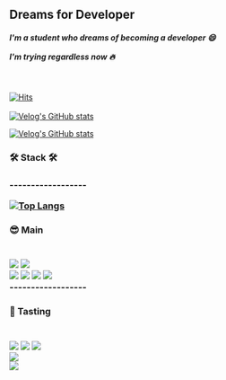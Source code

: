 Dreams for Developer
------------------
<h5>I'm a student who dreams of becoming a developer 😄<br/><br/>I'm trying regardless now 🔥<br/></h5>

<br/>

[![Hits](https://hits.seeyoufarm.com/api/count/incr/badge.svg?url=https%3A%2F%2Fgithub.com%2FLong9725%2Fhit-counter&count_bg=%23549DEB&title_bg=%23555555&icon=&icon_color=%23E7E7E7&title=visitor&edge_flat=false)](https://hits.seeyoufarm.com) \
\
[![Velog's GitHub stats](https://velog-readme-stats.vercel.app/api/badge?name=long9725)](https://velog.io/@long9725) 

[![Velog's GitHub stats](https://velog-readme-stats.vercel.app/api?name=long9725)](https://velog-readme-stats.vercel.app/api/redirect?name=long9725)


<h3>🛠️ Stack 🛠️<h3>
------------------

<br/>


[![Top Langs](https://github-readme-stats.vercel.app/api/top-langs/?username=Long9725&layout=compact)](https://github.com/anuraghazra/github-readme-stats)

 
<h3>😎 Main<h3>
<br/>


<img src="https://img.shields.io/badge/dart-0175C2?style=for-the-badge&logo=dart&logoColor=white"> 
<img src="https://img.shields.io/badge/flutter-02569B?style=for-the-badge&logo=flutter&logoColor=white"> 

<br/>
 
<img src="https://img.shields.io/badge/JavaScript-F7DF1E?style=for-the-badge&logo=JavaScript&logoColor=white">
<img src="https://img.shields.io/badge/TypeScript-3178c6?style=for-the-badge&logo=TypeScript&logoColor=white">
<img src="https://img.shields.io/badge/Sass-cc6699?style=for-the-badge&logo=Sass&logoColor=white">
<img src="https://img.shields.io/badge/react-61DAFB?style=for-the-badge&logo=react&logoColor=white">

<br/>
------------------
<br/>
<h3>🤩 Tasting<h3>
<br/>


<img src="https://img.shields.io/badge/mysql-4479A1?style=for-the-badge&logo=mysql&logoColor=white"> 
<img src="https://img.shields.io/badge/Oracle-F80000?style=for-the-badge&logo=Oracle&logoColor=white">
<img src="https://img.shields.io/badge/Firebase-FFCA28?style=for-the-badge&logo=firebase&logoColor=white"> 

<br/>
 
<img src="https://img.shields.io/badge/docker-2496ED?style=for-the-badge&logo=docker&logoColor=white"> 

<br/>
 
<img src="https://img.shields.io/badge/solidity-363636?style=for-the-badge&logo=solidity&logoColor=white">

 
